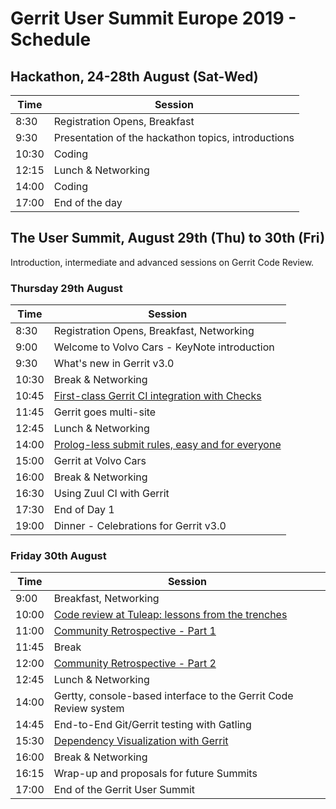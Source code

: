 # Gerrit User Summit Europe 2019 - Schedule

## Hackathon, 24-28th August (Sat-Wed)

| Time  | Session                                                 |
|-------|---------------------------------------------------------|
|  8:30 | Registration Opens, Breakfast                           |
|  9:30 | Presentation of the hackathon topics, introductions     |
| 10:30 | Coding                                                  |
| 12:15 | Lunch & Networking                                      |
| 14:00 | Coding                                                  |
| 17:00 | End of the day                                          |

## The User Summit, August 29th (Thu) to 30th (Fri)

Introduction, intermediate and advanced sessions on Gerrit Code Review.

### Thursday 29th August

| Time  | Session                                                                                      |
|-------|----------------------------------------------------------------------------------------------|
|  8:30 | Registration Opens, Breakfast, Networking                                                    |
|  9:00 | Welcome to Volvo Cars - KeyNote introduction                                                 |
|  9:30 | What's new in Gerrit v3.0                                                                    |
| 10:30 | Break & Networking                                                                           |
| 10:45 | [First-class Gerrit CI integration with Checks](sessions/first-class-ci-integration.md)      |
| 11:45 | Gerrit goes multi-site                                                                       |
| 12:45 | Lunch & Networking                                                                           |
| 14:00 | [Prolog-less submit rules, easy and for everyone](sessions/prolog-less-submit-rules.md)      |
| 15:00 | Gerrit at Volvo Cars                                                                         |
| 16:00 | Break & Networking                                                                           |
| 16:30 | Using Zuul CI with Gerrit                                                                    |
| 17:30 | End of Day 1                                                                                 |
| 19:00 | Dinner - Celebrations for Gerrit v3.0                                                        |

### Friday 30th August

| Time  | Session                                                                                      |
|-------|----------------------------------------------------------------------------------------------|
|  9:00 | Breakfast, Networking                                                                        |
| 10:00 | [Code review at Tuleap: lessons from the trenches](sessions/code-review-lessons-xp.md)       |
| 11:00 | [Community Retrospective - Part 1](sessions/community-retrospective.md)                      |
| 11:45 | Break                                                                                        |
| 12:00 | [Community Retrospective - Part 2](sessions/community-retrospective.md)                      |
| 12:45 | Lunch & Networking                                                                           |
| 14:00 | Gertty, console-based interface to the Gerrit Code Review system                             |
| 14:45 | End-to-End Git/Gerrit testing with Gatling                                                   |
| 15:30 | [Dependency Visualization with Gerrit](sessions/dependency-visualization.md)                 |
| 16:00 | Break & Networking                                                                           |
| 16:15 | Wrap-up and proposals for future Summits                                                     |
| 17:00 | End of the Gerrit User Summit                                                                |
